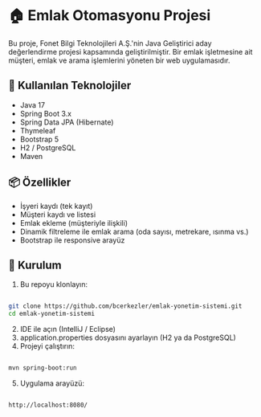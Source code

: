 # 🏠 Emlak Otomasyonu Projesi

Bu proje, Fonet Bilgi Teknolojileri A.Ş.'nin Java Geliştirici aday değerlendirme projesi kapsamında geliştirilmiştir. Bir emlak işletmesine ait müşteri, emlak ve arama işlemlerini yöneten bir web uygulamasıdır.

## 🚀 Kullanılan Teknolojiler

- Java 17
- Spring Boot 3.x
- Spring Data JPA (Hibernate)
- Thymeleaf
- Bootstrap 5
- H2 / PostgreSQL
- Maven

## 📦 Özellikler

- İşyeri kaydı (tek kayıt)
- Müşteri kaydı ve listesi
- Emlak ekleme (müşteriyle ilişkili)
- Dinamik filtreleme ile emlak arama (oda sayısı, metrekare, ısınma vs.)
- Bootstrap ile responsive arayüz

## 🧪 Kurulum

1. Bu repoyu klonlayın:
 ```bash

git clone https://github.com/bcerkezler/emlak-yonetim-sistemi.git
cd emlak-yonetim-sistemi

```
2. IDE ile açın (IntelliJ / Eclipse)
3. application.properties dosyasını ayarlayın (H2 ya da PostgreSQL)
4. Projeyi çalıştırın:
```bash

mvn spring-boot:run

```
5. Uygulama arayüzü:
```bash

http://localhost:8080/

```
